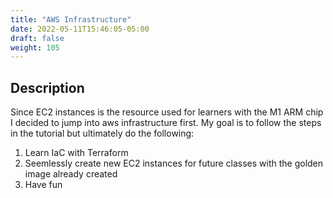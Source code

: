 ```yaml
---
title: "AWS Infrastructure"
date: 2022-05-11T15:46:05-05:00
draft: false
weight: 105
---
```


## Description

Since EC2 instances is the resource used for learners with the M1 ARM chip I decided to jump into aws infrastructure first. My goal is to follow the steps in the tutorial but ultimately do the following:

1. Learn IaC with Terraform
1. Seemlessly create new EC2 instances for future classes with the golden image already created
1. Have fun
